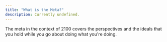 ```yaml
---
title: "What is the Meta?"
description: Currently undefined.
---
```


The meta in the context of 2100 covers the perspectives and the ideals that you hold while you go about doing what you're doing.